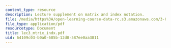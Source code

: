 ```yaml
---
content_type: resource
description: Lecture supplement on matrix and index notation.
file: /media/https%3A/open-learning-course-data-rc.s3.amazonaws.com/3-052-nanomechanics-of-materials-and-biomaterials-spring-2007/64109c03b0a0685b12d0587ee0aa3811_lec3_mtrix_indx.pdf
file_type: application/pdf
resourcetype: Document
title: lec3_mtrix_indx.pdf
uid: 64109c03-b0a0-685b-12d0-587ee0aa3811
---
```

